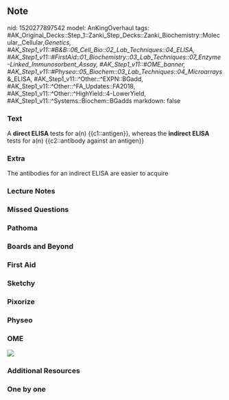 ## Note
nid: 1520277897542
model: AnKingOverhaul
tags: #AK_Original_Decks::Step_1::Zanki_Step_Decks::Zanki_Biochemistry::Molecular,_Cellular,_Genetics, #AK_Step1_v11::#B&B::06_Cell_Bio::02_Lab_Techniques::04_ELISA, #AK_Step1_v11::#FirstAid::01_Biochemistry::03_Lab_Techniques::07_Enzyme-Linked_Immunosorbent_Assay, #AK_Step1_v11::#OME_banner, #AK_Step1_v11::#Physeo::05_Biochem::03_Lab_Techniques::04_Microarrays_&_ELISA, #AK_Step1_v11::^Other::^EXPN::BGadd, #AK_Step1_v11::^Other::^FA_Updates::FA2018, #AK_Step1_v11::^Other::^HighYield::4-LowerYield, #AK_Step1_v11::^Systems::Biochem::BGadds
markdown: false

### Text
A <b>direct ELISA</b> tests for a(n) {{c1::antigen}}, whereas the
<b>indirect ELISA</b> tests for a(n) {{c2::antibody against an
antigen}}

### Extra
The antibodies for an indirect ELISA are easier to acquire

### Lecture Notes


### Missed Questions


### Pathoma


### Boards and Beyond


### First Aid


### Sketchy


### Pixorize


### Physeo


### OME
<div class="ome-widget">
  <a href="https://onlinemeded.org?ref=anki"><img src=
  "_OME_AnkiFlashcards_General_3.png"></a>
</div>

### Additional Resources


### One by one


